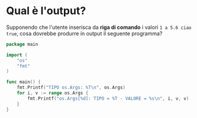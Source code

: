# Qual è l'output?

Supponendo che l'utente inserisca da **riga di comando** i valori `1 a 5.6 ciao true`, cosa dovrebbe produrre in output il seguente programma?

```go
package main

import (
	"os"
	"fmt"
)

func main() {
	fmt.Printf("TIPO os.Args: %T\n", os.Args)
	for i, v := range os.Args {
		fmt.Printf("os.Args[%d]: TIPO = %T - VALORE = %s\n", i, v, v)
	}
}
```
